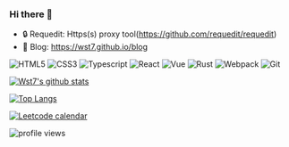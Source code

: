 ### Hi there 👋  

- 🔒 Requedit: Https(s) proxy tool(https://github.com/requedit/requedit)
- 🔭 Blog: https://wst7.github.io/blog





![HTML5](https://img.shields.io/badge/-HTML5-red)
![CSS3](https://img.shields.io/badge/-CSS3-blue)
![Typescript](https://img.shields.io/badge/-Typescript-%234476c0)
![React](https://img.shields.io/badge/-React-%2361dafb)
![Vue](https://img.shields.io/badge/-Vue-%2365b687)
![Rust](https://img.shields.io/badge/-Rust-%23f54d27)
![Webpack](https://img.shields.io/badge/-Webpack-%2375afcc)
![Git](https://img.shields.io/badge/-Git-%23f54d27)


[![Wst7's github stats](https://github-readme-stats.vercel.app/api/?username=wst7&theme=radical&langs_count=10)](https://github.com/anuraghazra/github-readme-stats)

[![Top Langs](https://github-readme-stats.vercel.app/api/top-langs/?username=wst7&theme=tokyonight&layout=compact&&langs_count=10&hide=css,html,stylus,ejs,shell,glsl)](https://github.com/anuraghazra/github-readme-stats)  

[![Leetcode calendar](https://api-leetcode-stats.vercel.app/api/calendar?username=streetd&theme=dark)](https://github.com/wst7/leetcode-stats)


![profile views](https://komarev.com/ghpvc/?username=wst7&style=plastic)
